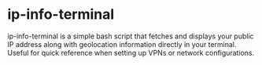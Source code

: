# ip-info-terminal
ip-info-terminal is a simple bash script that fetches and displays your public IP address along with geolocation information directly in your terminal. Useful for quick reference when setting up VPNs or network configurations.
